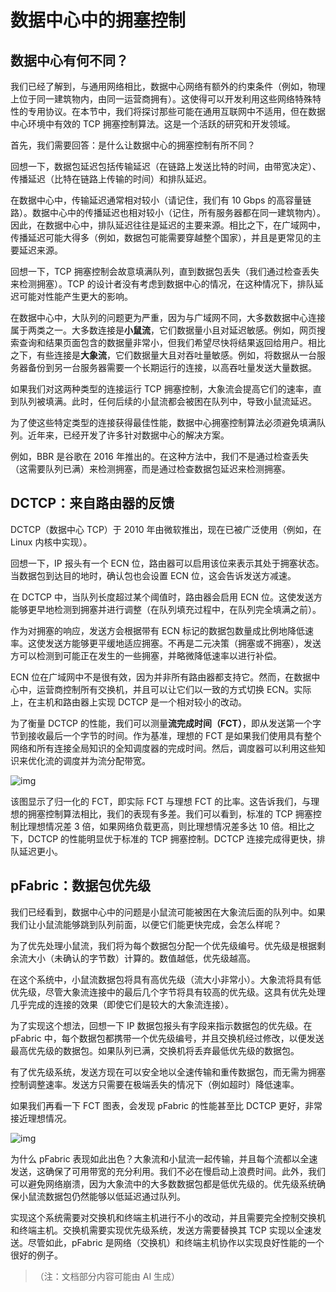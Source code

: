 # 数据中心中的拥塞控制

## 数据中心有何不同？

我们已经了解到，与通用网络相比，数据中心网络有额外的约束条件（例如，物理上位于同一建筑物内，由同一运营商拥有）。这使得可以开发利用这些网络特殊特性的专用协议。在本节中，我们将探讨那些可能在通用互联网中不适用，但在数据中心环境中有效的 TCP 拥塞控制算法。这是一个活跃的研究和开发领域。

首先，我们需要回答：是什么让数据中心的拥塞控制有所不同？

回想一下，数据包延迟包括传输延迟（在链路上发送比特的时间，由带宽决定）、传播延迟（比特在链路上传输的时间）和排队延迟。

在数据中心中，传输延迟通常相对较小（请记住，我们有 10 Gbps 的高容量链路）。数据中心中的传播延迟也相对较小（记住，所有服务器都在同一建筑物内）。因此，在数据中心中，排队延迟往往是延迟的主要来源。相比之下，在广域网中，传播延迟可能大得多（例如，数据包可能需要穿越整个国家），并且是更常见的主要延迟来源。

回想一下，TCP 拥塞控制会故意填满队列，直到数据包丢失（我们通过检查丢失来检测拥塞）。TCP 的设计者没有考虑到数据中心的情况，在这种情况下，排队延迟可能对性能产生更大的影响。

在数据中心中，大队列的问题更为严重，因为与广域网不同，大多数数据中心连接属于两类之一。大多数连接是**小鼠流**，它们数据量小且对延迟敏感。例如，网页搜索查询和结果页面包含的数据量非常小，但我们希望尽快将结果返回给用户。相比之下，有些连接是**大象流**，它们数据量大且对吞吐量敏感。例如，将数据从一台服务器备份到另一台服务器需要一个长期运行的连接，以高吞吐量发送大量数据。

如果我们对这两种类型的连接运行 TCP 拥塞控制，大象流会提高它们的速率，直到队列被填满。此时，任何后续的小鼠流都会被困在队列中，导致小鼠流延迟。

为了使这些特定类型的连接获得最佳性能，数据中心拥塞控制算法必须避免填满队列。近年来，已经开发了许多针对数据中心的解决方案。

例如，BBR 是谷歌在 2016 年推出的。在这种方法中，我们不是通过检查丢失（这需要队列已满）来检测拥塞，而是通过检查数据包延迟来检测拥塞。

## DCTCP：来自路由器的反馈

DCTCP（数据中心 TCP）于 2010 年由微软推出，现在已被广泛使用（例如，在 Linux 内核中实现）。

回想一下，IP 报头有一个 ECN 位，路由器可以启用该位来表示其处于拥塞状态。当数据包到达目的地时，确认包也会设置 ECN 位，这会告诉发送方减速。

在 DCTCP 中，当队列长度超过某个阈值时，路由器会启用 ECN 位。这使发送方能够更早地检测到拥塞并进行调整（在队列填充过程中，在队列完全填满之前）。

作为对拥塞的响应，发送方会根据带有 ECN 标记的数据包数量成比例地降低速率。这使发送方能够更平缓地适应拥塞。不再是二元决策（拥塞或不拥塞），发送方可以检测到可能正在发生的一些拥塞，并略微降低速率以进行补偿。

ECN 位在广域网中不是很有效，因为并非所有路由器都支持它。然而，在数据中心中，运营商控制所有交换机，并且可以让它们以一致的方式切换 ECN。实际上，在主机和路由器上实现 DCTCP 是一个相对较小的改动。

为了衡量 DCTCP 的性能，我们可以测量**流完成时间（FCT）**，即从发送第一个字节到接收最后一个字节的时间。作为基准，理想的 FCT 是如果我们使用具有整个网络和所有连接全局知识的全知调度器的完成时间。然后，调度器可以利用这些知识来优化流的调度并为流分配带宽。



![img](https://textbook.cs168.io/assets/datacenter/6-031-fct-chart1.png)

该图显示了归一化的 FCT，即实际 FCT 与理想 FCT 的比率。这告诉我们，与理想的拥塞控制算法相比，我们的表现有多差。我们可以看到，标准的 TCP 拥塞控制比理想情况差 3 倍，如果网络负载更高，则比理想情况差多达 10 倍。相比之下，DCTCP 的性能明显优于标准的 TCP 拥塞控制。DCTCP 连接完成得更快，排队延迟更小。

## pFabric：数据包优先级

我们已经看到，数据中心中的问题是小鼠流可能被困在大象流后面的队列中。如果我们让小鼠流能够跳到队列前面，以便它们能更快完成，会怎么样呢？

为了优先处理小鼠流，我们将为每个数据包分配一个优先级编号。优先级是根据剩余流大小（未确认的字节数）计算的。数值越低，优先级越高。

在这个系统中，小鼠流数据包将具有高优先级（流大小非常小）。大象流将具有低优先级，尽管大象流连接中的最后几个字节将具有较高的优先级。这具有优先处理几乎完成的连接的效果（即使它们是较大的大象流连接）。

为了实现这个想法，回想一下 IP 数据包报头有字段来指示数据包的优先级。在 pFabric 中，每个数据包都携带一个优先级编号，并且交换机经过修改，以便发送最高优先级的数据包。如果队列已满，交换机将丢弃最低优先级的数据包。

有了优先级系统，发送方现在可以安全地以全速传输和重传数据包，而无需为拥塞控制调整速率。发送方只需要在极端丢失的情况下（例如超时）降低速率。

如果我们再看一下 FCT 图表，会发现 pFabric 的性能甚至比 DCTCP 更好，非常接近理想情况。



![img](https://textbook.cs168.io/assets/datacenter/6-032-fct-chart2.png)

为什么 pFabric 表现如此出色？大象流和小鼠流一起传输，并且每个流都以全速发送，这确保了可用带宽的充分利用。我们不必在慢启动上浪费时间。此外，我们可以避免网络崩溃，因为大象流中的大多数数据包都是低优先级的。优先级系统确保小鼠流数据包仍然能够以低延迟通过队列。

实现这个系统需要对交换机和终端主机进行不小的改动，并且需要完全控制交换机和终端主机。交换机需要实现优先级系统，发送方需要替换其 TCP 实现以全速发送。尽管如此，pFabric 是网络（交换机）和终端主机协作以实现良好性能的一个很好的例子。

> （注：文档部分内容可能由 AI 生成）